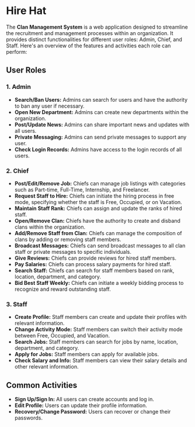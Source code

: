 # Hire Hat

The **Clan Management System** is a web application designed to streamline the recruitment and management processes within an organization. It provides distinct functionalities for different user roles: Admin, Chief, and Staff. Here's an overview of the features and activities each role can perform:

## User Roles

### 1. Admin

- **Search/Ban Users:** Admins can search for users and have the authority to ban any user if necessary.
- **Open New Department:** Admins can create new departments within the organization.
- **Post/Update News:** Admins can share important news and updates with all users.
- **Private Messaging:** Admins can send private messages to support any user.
- **Check Login Records:** Admins have access to the login records of all users.

### 2. Chief

- **Post/Edit/Remove Job:** Chiefs can manage job listings with categories such as Part-time, Full-Time, Internship, and Freelancer.
- **Request Staff to Hire:** Chiefs can initiate the hiring process in free mode, specifying whether the staff is Free, Occupied, or on Vacation.
- **Maintain Staff Rank:** Chiefs can assign and update the ranks of hired staff.
- **Open/Remove Clan:** Chiefs have the authority to create and disband clans within the organization.
- **Add/Remove Staff from Clan:** Chiefs can manage the composition of clans by adding or removing staff members.
- **Broadcast Messages:** Chiefs can send broadcast messages to all clan staff or private messages to specific individuals.
- **Give Reviews:** Chiefs can provide reviews for hired staff members.
- **Pay Salaries:** Chiefs can process salary payments for hired staff.
- **Search Staff:** Chiefs can search for staff members based on rank, location, department, and category.
- **Bid Best Staff Weekly:** Chiefs can initiate a weekly bidding process to recognize and reward outstanding staff.

### 3. Staff

- **Create Profile:** Staff members can create and update their profiles with relevant information.
- **Change Activity Mode:** Staff members can switch their activity mode between Free, Occupied, and Vacation.
- **Search Jobs:** Staff members can search for jobs by name, location, department, and category.
- **Apply for Jobs:** Staff members can apply for available jobs.
- **Check Salary and Info:** Staff members can view their salary details and other relevant information.

## Common Activities

- **Sign Up/Sign In:** All users can create accounts and log in.
- **Edit Profile:** Users can update their profile information.
- **Recovery/Change Password:** Users can recover or change their passwords.